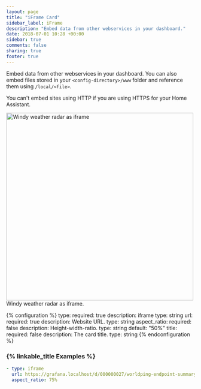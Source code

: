```yaml
---
layout: page
title: "iFrame Card"
sidebar_label: iFrame
description: "Embed data from other webservices in your dashboard."
date: 2018-07-01 10:28 +00:00
sidebar: true
comments: false
sharing: true
footer: true
---
```


Embed data from other webservices in your dashboard. You can also embed files stored in your `<config-directory>/www` folder and reference them using `/local/<file>`.

<p class='note warning'>
You can't embed sites using HTTP if you are using HTTPS for your Home Assistant.
</p>

<p class='img'>
  <img width="500" src='/images/lovelace/lovelace_iframe.png' alt='Windy weather radar as iframe'>
  Windy weather radar as iframe.
</p>

{% configuration %}
type:
  required: true
  description: iframe
  type: string
url:
  required: true
  description: Website URL.
  type: string
aspect_ratio:
  required: false
  description: Height-width-ratio.
  type: string
  default: "50%"
title:
  required: false
  description: The card title.
  type: string
{% endconfiguration %}

### {% linkable_title Examples %}

```yaml
- type: iframe
  url: https://grafana.localhost/d/000000027/worldping-endpoint-summary?var-probe=All&panelId=2&fullscreen&orgId=3&theme=light
  aspect_ratio: 75%
```
